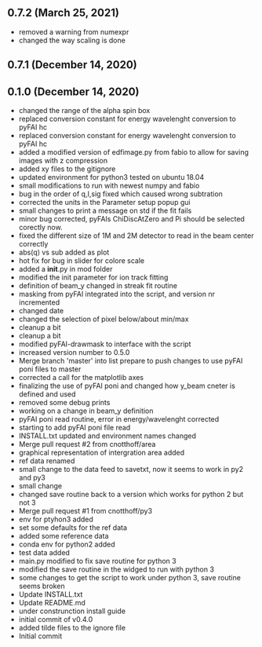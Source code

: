 ## 0.7.2 (March 25, 2021)
  - removed a warning from numexpr
  - changed the way scaling is done

## 0.7.1 (December 14, 2020)


## 0.1.0 (December 14, 2020)
  - changed the range of the alpha spin box
  - replaced conversion constant for energy wavelenght conversion to pyFAI hc
  - replaced conversion constant for energy wavelenght conversion to pyFAI hc
  - added a modified version of edfimage.py from fabio to allow for saving images with z compression
  - added xy files to the gitignore
  - updated environment for python3 tested on ubuntu 18.04
  - small modifications to run with newest numpy and fabio
  - bug in the order of q,I,sig fixed which caused wrong subtration
  - corrected the units in the Parameter setup popup gui
  - small changes to print a message on std if the fit fails
  - minor bug corrected, pyFAIs ChiDiscAtZero and Pi should be selected corectly now.
  - fixed the different size of 1M and 2M detector to read in the beam center correctly
  - abs(q) vs sub added as plot
  - hot fix for bug in slider for colore scale
  - added a __init__.py in mod folder
  - modified the init parameter for ion track fitting
  - definition of beam_y changed in streak fit routine
  - masking from pyFAI integrated into the script, and version nr incremented
  - changed date
  - changed the selection of pixel below/about min/max
  - cleanup a bit
  - cleanup a bit
  - modified pyFAI-drawmask to interface with the script
  - increased version number to 0.5.0
  - Merge branch 'master' into list prepare to push changes to use pyFAI poni files to master
  - corrected a call for the matplotlib axes
  - finalizing the use of pyFAI poni and changed how y_beam cneter is defined and used
  - removed some debug prints
  - working on a change in beam_y definition
  - pyFAI poni read routine, error in energy/wavelenght corrected
  - starting to add pyFAI poni file read
  - INSTALL.txt updated and environment names changed
  - Merge pull request #2 from cnotthoff/area
  - graphical representation of intergration area added
  - ref data renamed
  - small change to the data feed to savetxt, now it seems to work in py2 and py3
  - small change
  - changed save routine back to a version which works for python 2 but not 3
  - Merge pull request #1 from cnotthoff/py3
  - env for ptyhon3 added
  - set some defaults for the ref data
  - added some reference data
  - conda env for python2 added
  - test data added
  - main.py modified to fix save routine for python 3
  - modified the save routine in the widged to run with python 3
  - some changes to get the script to work under python 3, save routine seems broken
  - Update INSTALL.txt
  - Update README.md
  - under construnction install guide
  - initial commit of v0.4.0
  - added tilde files to the ignore file
  - Initial commit

